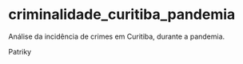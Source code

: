 # criminalidade_curitiba_pandemia
Análise da incidência de crimes em Curitiba, durante a pandemia.

Patriky

